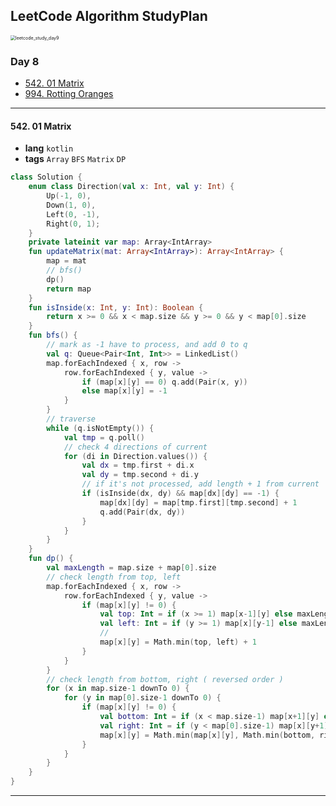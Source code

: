 ## LeetCode Algorithm StudyPlan

<img src="/Users/alenheo/Desktop/repo/algo/assets/leetcode_study_day9.png" alt="leetcode_study_day9" style="zoom:50%;" />

### Day 8

- [542. 01 Matrix](https://leetcode.com/problems/01-matrix/?envType=study-plan&id=algorithm-i)
- [994. Rotting Oranges](https://leetcode.com/problems/rotting-oranges/?envType=study-plan&id=algorithm-i)

---

#### 542. 01 Matrix

- **lang**  `kotlin` 
- **tags**  `Array` `BFS` `Matrix` `DP`

```kotlin
class Solution {
    enum class Direction(val x: Int, val y: Int) {
        Up(-1, 0),
        Down(1, 0),
        Left(0, -1),
        Right(0, 1);
    }
    private lateinit var map: Array<IntArray>
    fun updateMatrix(mat: Array<IntArray>): Array<IntArray> {
        map = mat
        // bfs()
        dp()
        return map
    }
    fun isInside(x: Int, y: Int): Boolean {
        return x >= 0 && x < map.size && y >= 0 && y < map[0].size
    }
    fun bfs() {
        // mark as -1 have to process, and add 0 to q
        val q: Queue<Pair<Int, Int>> = LinkedList()
        map.forEachIndexed { x, row ->
            row.forEachIndexed { y, value ->
                if (map[x][y] == 0) q.add(Pair(x, y))
                else map[x][y] = -1
            }
        }
        // traverse
        while (q.isNotEmpty()) {
            val tmp = q.poll()
            // check 4 directions of current
            for (di in Direction.values()) {
                val dx = tmp.first + di.x
                val dy = tmp.second + di.y
                // if it's not processed, add length + 1 from current
                if (isInside(dx, dy) && map[dx][dy] == -1) {
                    map[dx][dy] = map[tmp.first][tmp.second] + 1
                    q.add(Pair(dx, dy))
                }
            }
        }
    }
    fun dp() {
        val maxLength = map.size + map[0].size
        // check length from top, left
        map.forEachIndexed { x, row ->
            row.forEachIndexed { y, value -> 
                if (map[x][y] != 0) {
                    val top: Int = if (x >= 1) map[x-1][y] else maxLength
                    val left: Int = if (y >= 1) map[x][y-1] else maxLength
                    // 
                    map[x][y] = Math.min(top, left) + 1
                }
            }
        }
        // check length from bottom, right ( reversed order )
        for (x in map.size-1 downTo 0) {
            for (y in map[0].size-1 downTo 0) {
                if (map[x][y] != 0) {
                    val bottom: Int = if (x < map.size-1) map[x+1][y] else maxLength
                    val right: Int = if (y < map[0].size-1) map[x][y+1] else maxLength
                    map[x][y] = Math.min(map[x][y], Math.min(bottom, right) + 1)
                }
            }
        }
    }
}
```

---

